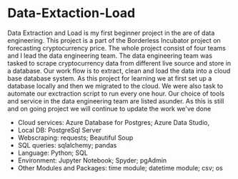 # Data-Extaction-Load

Data Extraction and Load is my first beginner project in the are of data engineering. This project is a part of the Borderless Incubator project on forecasting cryptocurrency price. The whole project consist of four teams and I lead the data engineering team.
The data engineering team was tasked to scrape cryptocurrency data from different live source and store in a database. Our work flow is to extract, clean and load the data into a cloud base database system. 
As this project for learning we at first set up a database locally and then we migrated to the cloud.
We were also task to automate our exctraction script to run every one hour.
Our choice of tools and service in the data engineering team are listed asunder. As this is still and on going project we will continue to update the work we've done 

* Cloud services: Azure Database for Postgres; Azure Data Studio, 
* Local DB: PostgreSql Server
* Webscraping: requests; Beautiful Soup
* SQL queries: sqlalchemy; pandas
* Language: Python; SQL
* Environment: Jupyter Notebook; Spyder; pgAdmin
* Other Modules and Packages: time module; datetime module; csv; os

